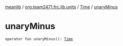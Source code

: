 [meanlib](../../index.md) / [org.team2471.frc.lib.units](../index.md) / [Time](index.md) / [unaryMinus](./unary-minus.md)

# unaryMinus

`operator fun unaryMinus(): `[`Time`](index.md)